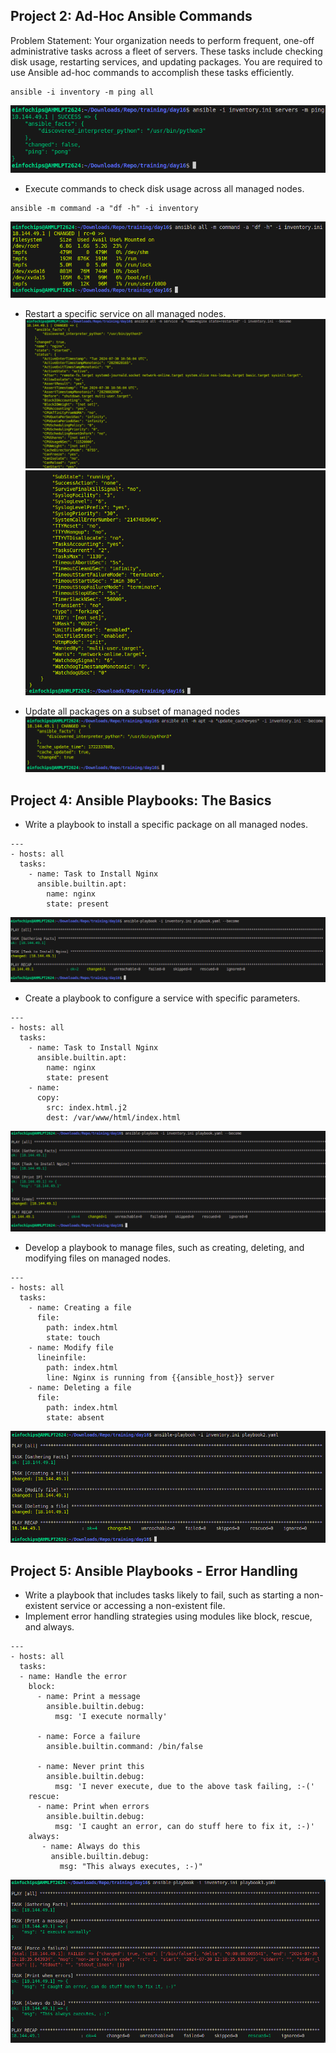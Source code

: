 ## Project 2: Ad-Hoc Ansible Commands
Problem Statement: Your organization needs to perform frequent, one-off administrative tasks across a fleet of servers. These tasks include checking disk usage, restarting services, and updating packages. You are required to use Ansible ad-hoc commands to accomplish these tasks efficiently.
```
ansible -i inventory -m ping all
```
![alt text](image.png) 
- Execute commands to check disk usage across all managed nodes.
```
ansible -m command -a "df -h" -i inventory
```
![alt text](image-1.png)
- Restart a specific service on all managed nodes.
![alt text](image-4.png)
![alt text](image-5.png)

- Update all packages on a subset of managed nodes
![alt text](image-6.png)

## Project 4: Ansible Playbooks: The Basics
- Write a playbook to install a specific package on all managed nodes.
```
---
- hosts: all
  tasks:
    - name: Task to Install Nginx
      ansible.builtin.apt:
        name: nginx
        state: present
```
![alt text](image-7.png)
- Create a playbook to configure a service with specific parameters.
```
---
- hosts: all
  tasks:
    - name: Task to Install Nginx
      ansible.builtin.apt:
        name: nginx
        state: present
    - name:
      copy: 
        src: index.html.j2
        dest: /var/www/html/index.html
```
![alt text](image-10.png)
- Develop a playbook to manage files, such as creating, deleting, and modifying files on managed nodes.
```
---
- hosts: all
  tasks:
    - name: Creating a file
      file:
        path: index.html
        state: touch
    - name: Modify file
      lineinfile:
        path: index.html
        line: Nginx is running from {{ansible_host}} server
    - name: Deleting a file
      file:
        path: index.html
        state: absent
```
![alt text](image-9.png)


## Project 5: Ansible Playbooks - Error Handling
- Write a playbook that includes tasks likely to fail, such as starting a non-existent service or accessing a non-existent file.
- Implement error handling strategies using modules like block, rescue, and always.
```
---
- hosts: all
  tasks:
  - name: Handle the error
    block:
      - name: Print a message
        ansible.builtin.debug:
          msg: 'I execute normally'

      - name: Force a failure
        ansible.builtin.command: /bin/false

      - name: Never print this
        ansible.builtin.debug:
          msg: 'I never execute, due to the above task failing, :-('
    rescue:
      - name: Print when errors
        ansible.builtin.debug:
          msg: 'I caught an error, can do stuff here to fix it, :-)'
    always:
       - name: Always do this
         ansible.builtin.debug:
           msg: "This always executes, :-)"
```
![alt text](image-8.png)